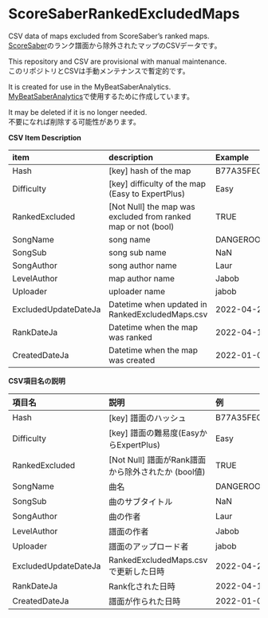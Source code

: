 # ScoreSaberRankedExcludedMaps
CSV data of maps excluded from ScoreSaber’s ranked maps.  
[ScoreSaber](https://scoresaber.com/leaderboards)のランク譜面から除外されたマップのCSVデータです。  

This repository and CSV are provisional with manual maintenance.  
このリポジトリとCSVは手動メンテナンスで暫定的です。

It is created for use in the MyBeatSaberAnalytics.  
[MyBeatSaberAnalytics](https://github.com/hatopopvr/MyBeatSaberAnalytics)で使用するために作成しています。

It may be deleted if it is no longer needed.  
不要になれば削除する可能性があります。  

__CSV Item Description__  

| item | description | Example |
| :--- | :--- | :--- |
| Hash | [key] hash of the map | B77A35FEC3F53AD11E154B67DDD9CD933D37057A | 
| Difficulty | [key] difficulty of the map (Easy to ExpertPlus) | Easy |
| RankedExcluded | [Not Null] the map was excluded from ranked map or not (bool)	| TRUE |
| SongName | song name | DANGEROOOOUS JUNGLE |
| SongSub | song sub name | NaN |
| SongAuthor | song author name | Laur | 
| LevelAuthor | map author name | Jabob | 
| Uploader | uploader name | jabob |
| ExcludedUpdateDateJa | Datetime when updated in RankedExcludedMaps.csv | 2022-04-24 02:00:00+09:00 | 
| RankDateJa | Datetime when the map was ranked | 2022-04-16 03:29:00+09:00 | 
| CreatedDateJa | Datetime when the map was created | 2022-01-08 00:59:28.886757+09:00 |

__CSV項目名の説明__  

| 項目名 | 説明 | 例 |
| :--- | :--- | :--- |
| Hash | [key] 譜面のハッシュ | B77A35FEC3F53AD11E154B67DDD9CD933D37057A | 
| Difficulty | [key] 譜面の難易度(EasyからExpertPlus) | Easy |
| RankedExcluded | [Not Null] 譜面がRank譜面から除外されたか (bool値)	| TRUE |
| SongName | 曲名 | DANGEROOOOUS JUNGLE |
| SongSub | 曲のサブタイトル | NaN |
| SongAuthor | 曲の作者 | Laur | 
| LevelAuthor | 譜面の作者 | Jabob | 
| Uploader | 譜面のアップロード者 | jabob |
| ExcludedUpdateDateJa | RankedExcludedMaps.csv で更新した日時 | 2022-04-24 02:00:00+09:00 | 
| RankDateJa | Rank化された日時 | 2022-04-16 03:29:00+09:00 | 
| CreatedDateJa | 譜面が作られた日時 | 2022-01-08 00:59:28.886757+09:00 |
